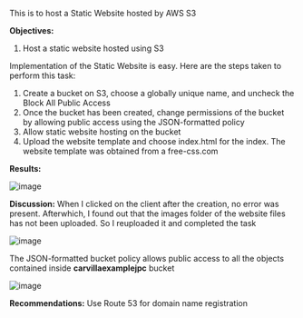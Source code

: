 This is to host a Static Website hosted by AWS S3

**Objectives:**
  1. Host a static website hosted using S3

Implementation of the Static Website is easy. Here are the steps taken to perform this task:
  1. Create a bucket on S3, choose a globally unique name, and uncheck the Block All Public Access
  2. Once the bucket has been created, change permissions of the bucket by allowing public access using the JSON-formatted policy
  3. Allow static website hosting on the bucket
  4. Upload the website template and choose index.html for the index. The website template was obtained from a free-css.com

     
**Results:**

![image](https://github.com/JayPhantom/AWS-Cloud-Portfolio/assets/109772529/1b60717a-85ef-42c0-bc77-91b971ad8bc3)


**Discussion:**
When I clicked on the client after the creation, no error was present. Afterwhich, I found out that the images folder of the website files has not been uploaded. So I reuploaded it and completed the task

![image](https://github.com/JayPhantom/AWS-Cloud-Portfolio/assets/109772529/4120c039-7146-49e2-96ab-6d5f8d476b81)


The JSON-formatted bucket policy allows public access to all the objects contained inside **carvillaexamplejpc** bucket 

![image](https://github.com/JayPhantom/AWS-Cloud-Portfolio/assets/109772529/487aa54c-9640-41b9-a1be-d65135a0746e)

**Recommendations:**
Use Route 53 for domain name registration
